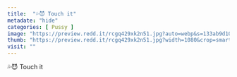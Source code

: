 ```yaml
---
title:  "💦😈 Touch it"
metadate: "hide"
categories: [ Pussy ]
image: "https://preview.redd.it/rcgq429xk2n51.jpg?auto=webp&s=133ab9d10fcc6571e8bafcebde285dfa15d435ba"
thumb: "https://preview.redd.it/rcgq429xk2n51.jpg?width=1080&crop=smart&auto=webp&s=c2b8f764f790f7e729d11ac85d49ea522ebe2b06"
visit: ""
---
```

💦😈 Touch it
